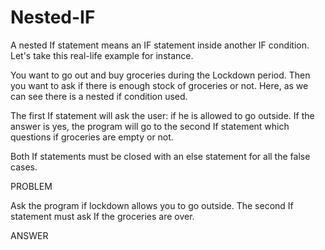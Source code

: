 # Nested-IF

A nested If statement means an IF statement inside another IF condition. Let's take this real-life example for instance. 

You want to go out and buy groceries during the Lockdown period. Then you want to ask if there is enough stock of groceries or not. Here, as we can see there is a nested if condition used. 

The first If statement will ask the user: if he is allowed to go outside. If the answer is yes, the program will go to the second If statement which questions if groceries are empty or not. 

Both If statements must be closed with an else statement for all the false cases.

PROBLEM 

Ask the program if lockdown allows you to go outside. The second If statement must ask If the groceries are over. 

ANSWER
